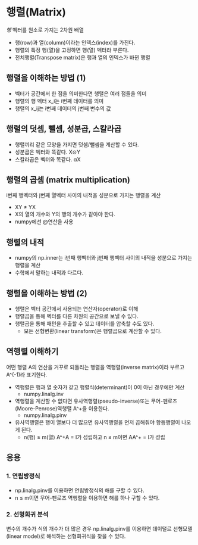 # 행렬(Matrix)
*행* 벡터를 원소로 가지는 2차원 배열
- 행(row)과 열(column)이라는 인덱스(index)를 가진다.
- 행렬의 특정 행(열)을 고정하면 행(열) 벡터라 부른다.
- 전치행렬(Transpose matrix)은 행과 열의 인덱스가 바뀐 행렬

## 행렬을 이해하는 방법 (1)
- 벡터가 공간에서 한 점을 의미한다면 행렬은 여러 점들을 의미
- 행렬의 행 벡터 x_i는 i번째 데이터를 의미
- 행렬의 x_ij는 i번째 데이터의 j번째 변수의 값

## 행렬의 덧셈, 뺄셈, 성분곱, 스칼라곱
- 행렬끼리 같은 모양을 가지면 덧셈/뺄셈을 계산할 수 있다.
- 성분곱은 벡터와 똑같다.       X⊙Y
- 스칼라곱은 벡터와 똑같다.      αX

## 행렬의 곱셈 (matrix multiplication)
i번째 행벡터와 j번째 열벡터 사이의 내적을 성분으로 가지는 행렬을 계산
- XY ≠ YX
- X의 열의 개수와 Y의 행의 개수가 같아야 한다.
- numpy에선 @연산을 사용

## 행렬의 내적
- numpy의 np.inner는 i번째 행벡터와 j번째 행벡터 사이의 내적을 성분으로 가지는 행렬을 계산
- 수학에서 말하는 내적과 다르다.

## 행렬을 이해하는 방법 (2)
- 행렬은 벡터 공간에서 사용되는 연산자(operator)로 이해
- 행렬곱을 통해 벡터를 다른 차원의 공간으로 보낼 수 있다.
- 행렬곱을 통해 패턴을 추출할 수 있고 데이터를 압축할 수도 있다.
    - 모든 선형변환(linear transform)은 행렬곱으로 계산할 수 있다.

## 역행렬 이해하기
어떤 행렬 A의 연산을 거꾸로 되돌리는 행렬을 역행렬(inverse matrix)이라 부르고 A^(-1)라 표기한다.
- 역행렬은 행과 열 숫자가 같고 행렬식(determinant)이 0이 아닌 경우에만 계산
    - numpy.linalg.inv
- 역행렬을 계산할 수 없다면 유사역행렬(pseudo-inverse)또는 무어-펜로즈(Moore-Penrose)역행렬 A^+을 이용한다.
    - numpy.linalg.pinv
- 유사역행렬은 행이 열보다 더 많으면 유사역행렬을 먼저 곱해줘야 항등행렬이 나오게 된다.
    - n(행) ≥ m(열) A^+A = I가 성립하고 n ≤ m이면 AA^+ = I가 성립


## 응용
### 1. 연립방정식
- np.linalg.pinv를 이용하면 연립방정식의 해를 구할 수 있다.
- n ≤ m이면 무어-펜로즈 역행렬을 이용하면 해를 하나 구할 수 있다.
### 2. 선형회귀 분석
변수의 개수가 식의 개수가 더 많은 경우 np.linalg.pinv를 이용하면 데이털르 선형모델(linear model)로 해석하는 선형회귀식을 찾을 수 있다.
